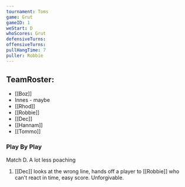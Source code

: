 ```yaml
---
tournament: Toms
game: Grut
gameID: 1
weStart: D
whoScores: Grut
defensiveTurns: 
offensiveTurns: 
pullHangTime: 7
puller: Robbie
---
```



## TeamRoster:
- [[Boz]]
- Innes - maybe
- [[Rhod]]
- [[Robbie]]
- [[Dec]]
- [[Hannam]]
- [[Tommo]]
### Play By Play
Match D. A lot less poaching
1. [[Dec]] looks at the wrong line, hands off a player to [[Robbie]] who can't react in time, easy score. Unforgivable.